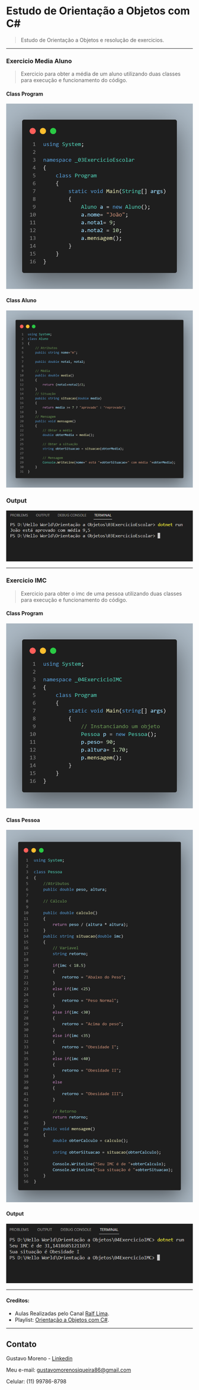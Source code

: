# Estudo de Orientação a Objetos com C#
> Estudo de Orientação a Objetos e resolução de exercicios.
---
### Exercicio Media Aluno
>Exercicio para obter a média de um aluno utilizando duas classes para execução e funcionamento do código.

#### Class Program
<img src="code.04.png"><a></a>
#### Class Aluno
<img src="code.03.png"><a></a>
### Output
<img src="output.01.PNG">


---

### Exercicio IMC
> Exercicio para obter o imc de uma pessoa utilizando duas classes para execução e funcionamento do código.

#### Class Program
<img src="code.01.png"><a></a>
#### Class Pessoa
<img src="code.02.png"><a></a>
#### Output
<img src="output.02.PNG">

---
#### Creditos:
* Aulas Realizadas pelo Canal [Ralf Lima](https://www.youtube.com/c/RalfLima).
* Playlist: [Orientação a Objetos com C#](https://www.youtube.com/playlist?list=PLWXw8Gu52TRKlAqSfkdhSTPtAfAcYko5E).

---
## Contato 

Gustavo Moreno - [Linkedin](https://www.linkedin.com/in/gustavo-moreno-5803a0229)

Meu e-mail: gustavomorenosiqueira86@gmail.com

Celular: (11) 99786-8798

